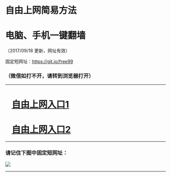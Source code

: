 ﻿# 自由上网简易方法

# 电脑、手机一键翻墙

（2017/09/18 更新，网址有效）

固定短网址：https://git.io/free99

### （微信如打不开，请转到浏览器打开）


***





# &nbsp;&nbsp; <a href="http://ft372610524.fwq-tz1005.info/fwqtz01.html?t=09180018199 " target="_blank">自由上网入口1</a>
# &nbsp;&nbsp; <a href="http://ft221793440.fwq-tz1006.info/fwqtz02.html?t=091800129429 " target="_blank">自由上网入口2</a>
***

### 请记住下图中固定短网址：

<img src="https://s3-us-west-2.amazonaws.com/fwq-1001/yjfq-20170905okok.png" /> 


***

